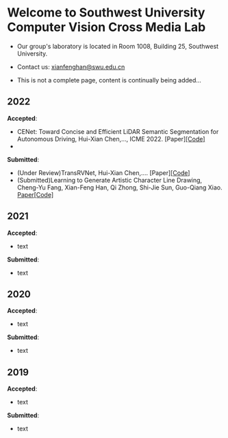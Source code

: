 # Welcome to Southwest University Computer Vision Cross Media Lab

- Our group's laboratory is located in Room 1008, Building 25, Southwest University.

- Contact us: xianfenghan@swu.edu.cn

- This is not a complete page, content is continually being added...

## 2022

**Accepted**: 
- CENet: Toward Concise and Efficient LiDAR Semantic Segmentation for Autonomous Driving, Hui-Xian Chen,..., ICME 2022. [Paper][[Code]](https://github.com/huixiancheng/CENet)
- 

**Submitted**:
- (Under Review)TransRVNet, Hui-Xian Chen,.... [Paper][[Code]](https://github.com/huixiancheng/TransRVNet)
- (Submitted)Learning to Generate Artistic Character Line Drawing, Cheng-Yu Fang, Xian-Feng Han, Qi Zhong, Shi-Jie Sun, Guo-Qiang Xiao. [Paper](https://arxiv.org/abs/2206.02998)[[Code]](https://github.com/cnyvfang/P2LDGAN)


## 2021

**Accepted**: 
- text

**Submitted**:
- text

## 2020

**Accepted**: 
- text

**Submitted**:
- text

## 2019

**Accepted**: 
- text

**Submitted**:
- text
